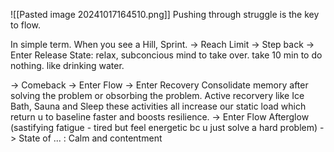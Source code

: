![[Pasted image 20241017164510.png]]
Pushing through struggle is the key to flow. 

In simple term. When you see a Hill, Sprint. -> Reach Limit -> Step back 
-> Enter Release State:
	relax, subconcious mind to take over. take 10 min to do nothing. like drinking water.

-> Comeback -> Enter Flow 
-> Enter Recovery
	Consolidate memory after solving the problem or obsorbing the problem. Active recorvery like Ice Bath, Sauna and Sleep these activities all increase our static load which return u to baseline faster and boosts resilience. 
-> Enter Flow Afterglow (sastifying fatigue - tired but feel energetic bc u just solve a hard problem)
-> State of  ... : Calm and contentment

